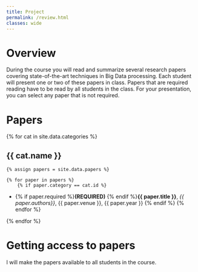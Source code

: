 ```yaml
---
title: Project
permalink: /review.html
classes: wide
---
```


# Overview

During the course you will read and summarize several research papers covering state-of-the-art techniques in Big Data processing. Each student will present one or two of these papers in class. Papers that are required reading have to be read by all students in the class. For your presentation, you can select any paper that is not required.

# Papers

{% for cat in site.data.categories %}

## {{ cat.name }}

    {% assign papers = site.data.papers %}

    {% for paper in papers %}
        {% if paper.category == cat.id %}
* {% if paper.required %}**(REQUIRED)** {% endif %}**{{ paper.title }}**, *{{ paper.authors}}*, {{ paper.venue }}, {{ paper.year }}
        {% endif %}
    {% endfor %}

{% endfor %}


# Getting access to papers

I will make the papers available to all students in the course.
